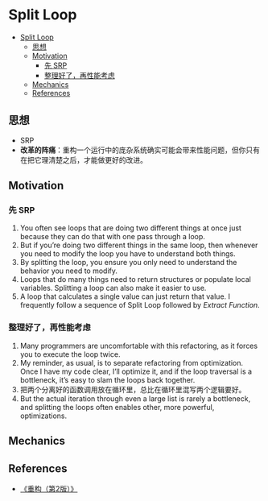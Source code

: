 # Split Loop



<!-- TOC -->

- [Split Loop](#split-loop)
    - [思想](#思想)
    - [Motivation](#motivation)
        - [先 SRP](#先-srp)
        - [整理好了，再性能考虑](#整理好了再性能考虑)
    - [Mechanics](#mechanics)
    - [References](#references)

<!-- /TOC -->


## 思想
* SRP
* **改革的阵痛**：重构一个运行中的庞杂系统确实可能会带来性能问题，但你只有在把它理清楚之后，才能做更好的改进。


## Motivation
### 先 SRP
1. You often see loops that are doing two different things at once just because they can do that with one pass through a loop. 
2. But if you’re doing two different things in the same loop, then whenever you need to modify the loop you have to understand both things.
3. By splitting the loop, you ensure you only need to understand the behavior you need to modify.
4. Loops that do many things need to return structures or populate local variables. Splitting a loop can also make it easier to use. 
5. A loop that calculates a single value can just return that value. I frequently follow a sequence of Split Loop followed by *Extract Function*.

### 整理好了，再性能考虑
1. Many programmers are uncomfortable with this refactoring, as it forces you to execute the loop twice. 
2. My reminder, as usual, is to separate refactoring from optimization. Once I have my code clear, I’ll optimize it, and if the loop traversal is a bottleneck, it’s easy to slam the loops back together. 
3. 把两个分离好的函数调用放在循环里，总比在循环里混写两个逻辑要好。
4. But the actual iteration through even a large list is rarely a bottleneck, and splitting the loops often enables other, more powerful, optimizations.


## Mechanics


## References
* [《重构（第2版）》](https://book.douban.com/subject/33400354/)
